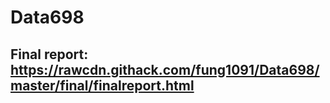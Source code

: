 # Data698

## Final report: https://rawcdn.githack.com/fung1091/Data698/master/final/finalreport.html
